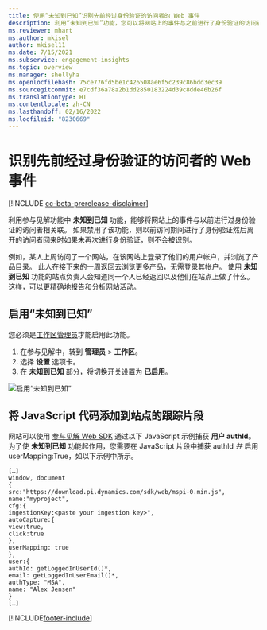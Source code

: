 ```yaml
---
title: 使用“未知到已知”识别先前经过身份验证的访问者的 Web 事件
description: 利用“未知到已知”功能，您可以将网站上的事件与之前进行了身份验证的访问者相关联。
ms.reviewer: mhart
ms.author: mkisel
author: mkisel11
ms.date: 7/15/2021
ms.subservice: engagement-insights
ms.topic: overview
ms.manager: shellyha
ms.openlocfilehash: 75ce776fd5be1c426508ae6f5c239c86bdd3ec39
ms.sourcegitcommit: e7cdf36a78a2b1dd2850183224d39c8dde46b26f
ms.translationtype: HT
ms.contentlocale: zh-CN
ms.lasthandoff: 02/16/2022
ms.locfileid: "8230669"
---
```

# <a name="recognize-web-events-from-previously-authenticated-visitors"></a>识别先前经过身份验证的访问者的 Web 事件

[!INCLUDE [cc-beta-prerelease-disclaimer](includes/cc-beta-prerelease-disclaimer.md)]

利用参与见解功能中 **未知到已知** 功能，能够将网站上的事件与以前进行过身份验证的访问者相关联。 如果禁用了该功能，则以前访问期间进行了身份验证然后离开的访问者回来时如果未再次进行身份验证，则不会被识别。 

例如，某人上周访问了一个网站，在该网站上登录了他们的用户帐户，并浏览了产品目录。 此人在接下来的一周返回去浏览更多产品，无需登录其帐户。 使用 **未知到已知** 功能的站点负责人会知道同一个人已经返回以及他们在站点上做了什么。 这样，可以更精确地报告和分析网站活动。

## <a name="enable-unknown-to-known"></a>启用“未知到已知”

您必须是[工作区管理员](user-roles.md)才能启用此功能。 

1. 在参与见解中，转到 **管理员** > **工作区**。 
2. 选择 **设置** 选项卡。
3. 在 **未知到已知** 部分，将切换开关设置为 **已启用**。

![启用“未知到已知”](media/U2Ktoggle.png "启用“未知到已知”")

## <a name="adding-javascript-code-to-your-sites-tracking-snippet"></a>将 JavaScript 代码添加到站点的跟踪片段

网站可以使用 [参与见解 Web SDK](advanced-SDK-implementation.md) 通过以下 JavaScript 示例捕获 **用户 authId**。 为了使 **未知到已知** 功能起作用，您需要在 JavaScript 片段中捕获 authId *并* 启用 userMapping:True，如以下示例中所示。

```
[…]
window, document
{
src:"https://download.pi.dynamics.com/sdk/web/mspi-0.min.js",
name:"myproject",
cfg:{
ingestionKey:<paste your ingestion key>",
autoCapture:{
view:true,
click:true
},
userMapping: true
},
user:{
authId: getLoggedInUserId()*,
email: getLoggedInUserEmail()*,
authType: "MSA",
name: "Alex Jensen"
}
[…]
```

[!INCLUDE[footer-include](../includes/footer-banner.md)]

